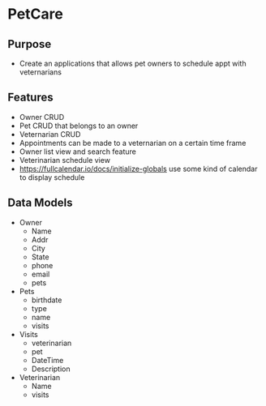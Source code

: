 # PetCare

## Purpose
- Create an applications that allows pet owners to schedule appt with veternarians

## Features
- Owner CRUD
 - Pet CRUD that belongs to an owner
- Veternarian CRUD
- Appointments can be made to a veternarian on a certain time frame
- Owner list view and search feature
- Veterinarian schedule view
 - https://fullcalendar.io/docs/initialize-globals use some kind of calendar to display schedule


## Data Models
- Owner
    - Name
    - Addr
    - City
    - State
    - phone
    - email
    - pets
- Pets
    - birthdate
    - type
    - name
    - visits
- Visits
    - veterinarian
    - pet
    - DateTime
    - Description
- Veterinarian
    - Name
    - visits
